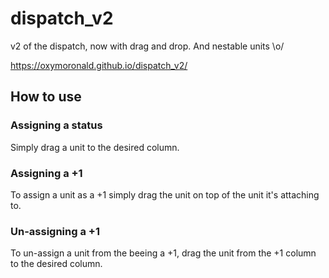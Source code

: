 # dispatch_v2
v2 of the dispatch, now with drag and drop. And nestable units \o/

https://oxymoronald.github.io/dispatch_v2/ 

## How to use

### Assigning a status
Simply drag a unit to the desired column.

### Assigning a +1
To assign a unit as a +1 simply drag the unit on top of the unit it's attaching to.

### Un-assigning a +1
To un-assign a unit from the beeing a +1, drag the unit from the +1 column to the desired column.